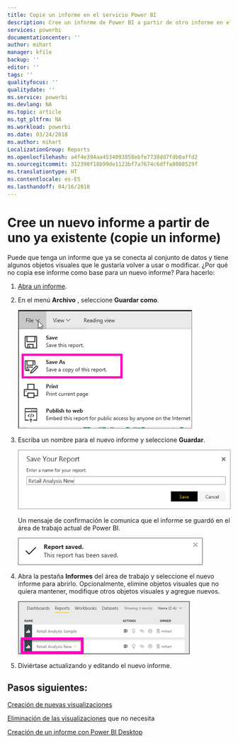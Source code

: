 ```yaml
---
title: Copie un informe en el servicio Power BI
description: Cree un informe de Power BI a partir de otro informe en el servicio Power BI.
services: powerbi
documentationcenter: ''
author: mihart
manager: kfile
backup: ''
editor: ''
tags: ''
qualityfocus: ''
qualitydate: ''
ms.service: powerbi
ms.devlang: NA
ms.topic: article
ms.tgt_pltfrm: NA
ms.workload: powerbi
ms.date: 03/24/2018
ms.author: mihart
LocalizationGroup: Reports
ms.openlocfilehash: a4f4e394aa4534093858ebfe7738dd7fdb0affd2
ms.sourcegitcommit: 312390f18b99de1123bf7a7674c6dffa8088529f
ms.translationtype: HT
ms.contentlocale: es-ES
ms.lasthandoff: 04/16/2018
---
```

# <a name="create-a-new-report-from-an-existing-report-copy-a-report"></a>Cree un nuevo informe a partir de uno ya existente (copie un informe)
Puede que tenga un informe que ya se conecta al conjunto de datos y tiene algunos objetos visuales que le gustaría volver a usar o modificar.  ¿Por qué no copia ese informe como base para un nuevo informe?  Para hacerlo:

1. [Abra un informe](service-report-open.md).
2. En el menú **Archivo** , seleccione **Guardar como**.
   
   ![](media/power-bi-report-copy/powerbi-save-as.png)
3. Escriba un nombre para el nuevo informe y seleccione **Guardar**.
   
   ![](media/power-bi-report-copy/savereport.png)
   
   Un mensaje de confirmación le comunica que el informe se guardó en el área de trabajo actual de Power BI.
   
   ![](media/power-bi-report-copy/savesuccess1.png)
4. Abra la pestaña **Informes** del área de trabajo y seleccione el nuevo informe para abrirlo. Opcionalmente, elimine objetos visuales que no quiera mantener, modifique otros objetos visuales y agregue nuevos.
   
   ![](media/power-bi-report-copy/power-bi-workspace.png)
5. Diviértase actualizando y editando el nuevo informe.

## <a name="next-steps"></a>Pasos siguientes:
[Creación de nuevas visualizaciones](power-bi-report-add-visualizations-ii.md)

[Eliminación de las visualizaciones](service-delete.md) que no necesita

[Creación de un informe con Power BI Desktop](desktop-report-view.md)
